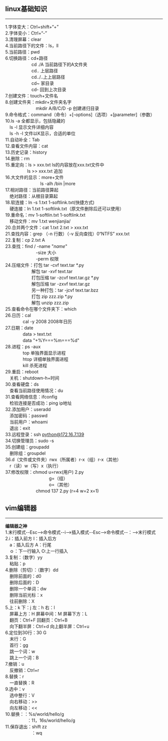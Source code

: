 ## linux基础知识
***************************
1.字体变大：Ctrl+shift+“+”<br>
2.字体变小：Ctrl+“-”<br>
3.清理屏幕：clear<br>
4.当前路径下的文件：ls，ll<br>
5.当前路径：pwd<br>
6.切换路径：cd+路径<br>
　　　　　　cd ./A 当前路径下的A文件夹<br>
　　　　　　cd.. 上层路径<br>
　　　　　　cd../..上上层路径<br>
　　　　　　cd~ 家目录<br>
　　　　　　cd- 回到上次目录<br>
7.创建文件：touch+文件名<br>
8.创建文件夹：mkdir+文件夹名字<br>
　　　　　　　mkdir A/B/C/D -p 创建递归目录<br>
9.命令格式：command（命令）+[-options]（选项）+[parameter]（参数）<br>
10.ls -a 全都显示，包括隐藏的<br>
　ls -l 显示文件详细内容<br>
　ls -h -l 文件以K显示，合适的单位<br>
11.自动补全：Tab<br>
12.查看文件内容：cat<br>
13.历史记录：history<br>
14.删除：rm<br>
15.重定向：ls > xxx.txt ls的内容放在xxx.txt文件中<br>
　　　　　ls >> xxx.txt 追加<br>
16.大文件的显示：more+文件<br>
　　　　　　　　ls -alh /bin |more<br>
17.相对路径：当前路径算起<br>
　绝对路径：从根目录算起<br>
18.软连接：ln -s 1.txt 1-softlink.txt(快捷方式)<br>
　硬连接：ln 1.txt 1-softlink.txt（原文件删除后还可以使用）<br>
19.重命名：mv 1-softlin.txt 1-softlink.txt<br>
　移动文件：mv 1.txt wenjianjia/<br>
20.合并两个文件：cat 1.txt 2.txt > xxx.txt<br>
21.查找内容：grep （-n 行数）（-v 反向查找）0“NTFS” xxx.txt<br>
22.复制：cp 2.txt A<br>
23.查找：find / -name "*name*"<br>
　　　　　　　-size 大小<br>
　　　　　　　-perm 权限<br>
24.压缩文件：打包 tar -cvf text.tar *.py<br>
　　　　　　解包 tar -xvf text.tar<br>
　　　　　　打包压缩 tar -zcvf text.tar.gz *.py<br>
　　　　　　解包压缩 tar -zxvf text.tar.gz<br>
　　　　　　另一种打包：tar -jcvf text.tar.bzz<br>
　　　　　　打包 zip zzz.zip *.py<br>
　　　　　　解包 unzip zzz.zip<br>
25.查看命令在哪个文件夹下：which<br>
26.日历：cal<br>
 　　　　cal -y 2008 2008年日历<br>
27.日期：date<br>
　　　　data > text.txt<br>
　　　　data "+%Y===%m===%d"<br>
28.进程：ps -aux<br>
　　　　top 单独界面显示进程<br>
　　　　htop 详细单独界面进程<br>
　　　　kill 杀死进程<br>
29.重启：reboot<br>
　关机：shutdown-h+时间<br>
30.查看硬盘：ds<br>
　查看当前路径使用情况：du<br>
31.查看网络信息：ifconfig<br>
　检验连接是否成功：ping ip地址<br>
32.添加用户：useradd<br>
　添加密码：passwd<br>
　当前用户：whoami<br>
　退出：exit<br>
33.远程登录：ssh python@172.16.7.139<br>
34.切换管理员：sudo -s<br>
35.创建组：groupadd<br>
　删除组：groupdel<br>
36.d（文件或文件夹）rwx（所属者）r-x（组）r-x（其他）<br>
　r（读）w（写）x（执行）<br>
37.修改权限：chmod u=rwx(用户) 2.py<br>
　　　　　　　　　　g=（组）<br>
　　　　　　　　　　o=（其他）<br>
　　　　　　　chmod 137 2.py (r=4 w=2 x=1)<br>
## vim编辑器
*****************
**编辑器之神**<br>
1.末行模式--Esc-->命令模式--i-->插入模式--Esc-->命令模式--：-->末行模式<br>
2.i：插入前方  I：插入后方<br>
　a：插入后方  A：行尾<br>
　ｏ：下一行输入  O:上一行插入<br>
3.复制：（数字）yy<br>
　粘贴：p<br>
4.删除（剪切）：（数字）dd<br>
　删除前面的：d0<br>
　删除后面的：D<br>
　删除一个单词：dw<br>
　删除当前光标：x<br>
　往前删除：X<br>
5.上：k 下：j 左：h 右：l<br>
　屏幕上方：H 屏幕中间：M 屏幕下方：L<br>
　翻页：Ctrl+F 回翻页：Ctrl+B<br>
　向下翻半屏：Ctrl+d 向上翻半屏：Ctrl+u<br>
6.定位到30行：30 G<br>
　末行：G<br>
　首行：gg<br>
　跳一个词：w<br>
　跳上一个词：B<br>
7.撤销：u<br>
　反撤销：Ctrl+r<br>
8.替换：r<br>
　一直替换：R<br>
9.选中：v<br>
　选中整行：V<br>
　向右移动：>><br>
　向左移动：<<<br>
10.替换：：%s/world/hello/g<br>
　　　　　：11，16s/world/hello/g<br>
11.保存退出：shift zz<br>
　　　　　　：wq<br>
